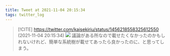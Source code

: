 ```yaml
---
title: Tweet at 2021-11-04 20:15:34
tags: twitter_log
---
```


> [!CITE] https://twitter.com/kaisekiriu/status/1456218558325612550 (2021-11-04 20:15:34)
> ![](https://twitter.com/kaisekiriu/status/1456218558325612550)
> 議論がある所なので載せたくなかったのかもしれないけれど、簡単な系統樹が載せてあったら良かったのに、と思ってしまう。
